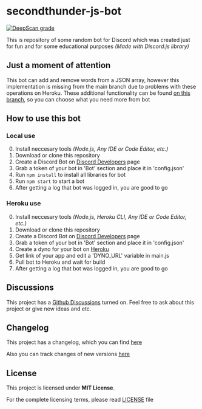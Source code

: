 # secondthunder-js-bot

[![DeepScan grade](https://deepscan.io/api/teams/11565/projects/14865/branches/286263/badge/grade.svg)](https://deepscan.io/dashboard#view=project&tid=11565&pid=14865&bid=286263)

This is repository of some random bot for Discord which was created just for fun and for some educational purposes *(Made with Discord.js library)*

## Just a moment of attention

This bot can add and remove words from a JSON array, however this implementation is missing from the main branch due to problems with these operations on Heroku. These additional functionality can be found [on this branch](https://github.com/SecondThundeR/secondthunder-js-bot/tree/add-delete-from-json), so you can choose what you need more from bot

## How to use this bot

### Local use

0. Install neccesary tools *(Node.js, Any IDE or Code Editor, etc.)*
1. Download or clone this repository
2. Create a Discord Bot on [Discord Developers](https://discord.com/developers/applications) page
3. Grab a token of your bot in 'Bot' section and place it in 'config.json'
4. Run `npm install` to install all libraries for bot
5. Run `npm start` to start a bot
6. After getting a log that bot was logged in, you are good to go

### Heroku use

0. Install neccesary tools *(Node.js, Heroku CLI, Any IDE or Code Editor, etc.)*
1. Download or clone this repository
2. Create a Discord Bot on [Discord Developers](https://discord.com/developers/applications) page
3. Grab a token of your bot in 'Bot' section and place it in 'config.json'
4. Create a dyno for your bot on [Heroku](https://dashboard.heroku.com/)
5. Get link of your app and edit a 'DYNO_URL' variable in main.js
6. Pull bot to Heroku and wait for build
7. After getting a log that bot was logged in, you are good to go

## Discussions

This project has a [Github Discussions](https://github.com/SecondThundeR/secondthunder-js-bot/discussions) turned on. Feel free to ask about this project or give new ideas and etc.

## Changelog

This project has a changelog, which you can find [here](https://github.com/SecondThundeR/secondthunder-js-bot/blob/master/Changelog.md)

Also you can track changes of new versions [here](https://github.com/SecondThundeR/secondthunder-js-bot/projects)

## License

This project is licensed under **MIT License**.

For the complete licensing terms, please read [LICENSE](https://github.com/SecondThundeR/secondthunder-js-bot/blob/master/LICENSE) file
